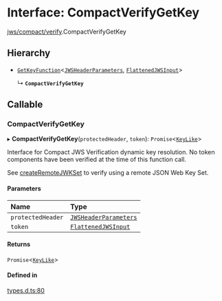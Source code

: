 # Interface: CompactVerifyGetKey

[jws/compact/verify](../modules/jws_compact_verify.md).CompactVerifyGetKey

## Hierarchy

- [`GetKeyFunction`](types.getkeyfunction.md)<[`JWSHeaderParameters`](types.jwsheaderparameters.md), [`FlattenedJWSInput`](types.flattenedjwsinput.md)\>

  ↳ **`CompactVerifyGetKey`**

## Callable

### CompactVerifyGetKey

▸ **CompactVerifyGetKey**(`protectedHeader`, `token`): `Promise`<[`KeyLike`](../types/types.keylike.md)\>

Interface for Compact JWS Verification dynamic key resolution.
No token components have been verified at the time of this function call.

See [createRemoteJWKSet](../functions/jwks_remote.createremotejwkset.md#function-createremotejwkset)
to verify using a remote JSON Web Key Set.

#### Parameters

| Name | Type |
| :------ | :------ |
| `protectedHeader` | [`JWSHeaderParameters`](types.jwsheaderparameters.md) |
| `token` | [`FlattenedJWSInput`](types.flattenedjwsinput.md) |

#### Returns

`Promise`<[`KeyLike`](../types/types.keylike.md)\>

#### Defined in

[types.d.ts:80](https://github.com/panva/jose/blob/v3.14.0/src/types.d.ts#L80)
